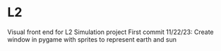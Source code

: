 # L2
Visual front end for L2 Simulation project
First commit 11/22/23:
Create window in pygame with sprites to represent earth and sun
